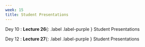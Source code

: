 ```yaml
---
week: 15
title: Student Presentations
---
```


Dey 10
: **Lecture 26**{: .label .label-purple } Student Presentations

Dey 12
: **Lecture 27**{: .label .label-purple } Student Presentations